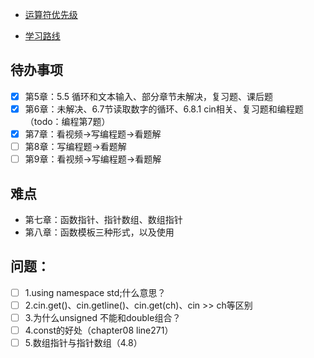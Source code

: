 - [运算符优先级](https://blog.csdn.net/weixin_41461277/article/details/85094089)

 - [学习路线](https://mp.weixin.qq.com/s/WW_X12bTm94iaCgWBgYtJw)
 
## 待办事项
- [x] 第5章：5.5 循环和文本输入、部分章节未解决，复习题、课后题
- [x] 第6章：未解决、6.7节读取数字的循环、6.8.1 cin相关、复习题和编程题（todo：编程第7题）
- [x] 第7章：看视频->写编程题->看题解
- [ ] 第8章：写编程题->看题解
- [ ] 第9章：看视频->写编程题->看题解

## 难点
- 第七章：函数指针、指针数组、数组指针
- 第八章：函数模板三种形式，以及使用

## 问题：
- [ ] 1.using namespace std;什么意思？  
- [ ] 2.cin.get()、cin.getline()、cin.get(ch)、cin >> ch等区别
- [ ] 3.为什么unsigned 不能和double组合？
- [ ] 4.const的好处（chapter08 line271）
- [ ] 5.数组指针与指针数组（4.8）
